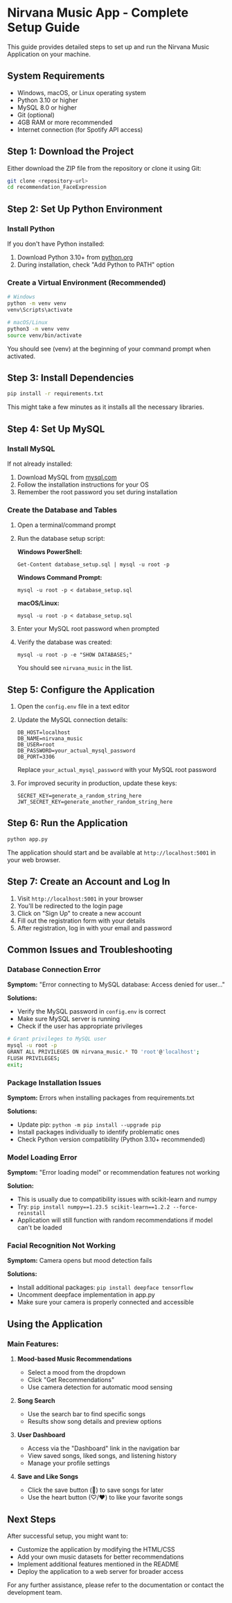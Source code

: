 # Nirvana Music App - Complete Setup Guide

This guide provides detailed steps to set up and run the Nirvana Music Application on your machine.

## System Requirements

- Windows, macOS, or Linux operating system
- Python 3.10 or higher
- MySQL 8.0 or higher
- Git (optional)
- 4GB RAM or more recommended
- Internet connection (for Spotify API access)

## Step 1: Download the Project

Either download the ZIP file from the repository or clone it using Git:

```bash
git clone <repository-url>
cd recommendation_FaceExpression
```

## Step 2: Set Up Python Environment

### Install Python

If you don't have Python installed:
1. Download Python 3.10+ from [python.org](https://www.python.org/downloads/)
2. During installation, check "Add Python to PATH" option

### Create a Virtual Environment (Recommended)

```bash
# Windows
python -m venv venv
venv\Scripts\activate

# macOS/Linux
python3 -m venv venv
source venv/bin/activate
```

You should see (venv) at the beginning of your command prompt when activated.

## Step 3: Install Dependencies

```bash
pip install -r requirements.txt
```

This might take a few minutes as it installs all the necessary libraries.

## Step 4: Set Up MySQL

### Install MySQL

If not already installed:
1. Download MySQL from [mysql.com](https://dev.mysql.com/downloads/mysql/)
2. Follow the installation instructions for your OS
3. Remember the root password you set during installation

### Create the Database and Tables

1. Open a terminal/command prompt
2. Run the database setup script:

   **Windows PowerShell:**
   ```
   Get-Content database_setup.sql | mysql -u root -p
   ```

   **Windows Command Prompt:**
   ```
   mysql -u root -p < database_setup.sql
   ```

   **macOS/Linux:**
   ```
   mysql -u root -p < database_setup.sql
   ```

3. Enter your MySQL root password when prompted
4. Verify the database was created:
   ```
   mysql -u root -p -e "SHOW DATABASES;"
   ```
   
   You should see `nirvana_music` in the list.

## Step 5: Configure the Application

1. Open the `config.env` file in a text editor
2. Update the MySQL connection details:
   ```
   DB_HOST=localhost
   DB_NAME=nirvana_music
   DB_USER=root
   DB_PASSWORD=your_actual_mysql_password
   DB_PORT=3306
   ```
   Replace `your_actual_mysql_password` with your MySQL root password

3. For improved security in production, update these keys:
   ```
   SECRET_KEY=generate_a_random_string_here
   JWT_SECRET_KEY=generate_another_random_string_here
   ```

## Step 6: Run the Application

```bash
python app.py
```

The application should start and be available at `http://localhost:5001` in your web browser.

## Step 7: Create an Account and Log In

1. Visit `http://localhost:5001` in your browser
2. You'll be redirected to the login page
3. Click on "Sign Up" to create a new account
4. Fill out the registration form with your details
5. After registration, log in with your email and password

## Common Issues and Troubleshooting

### Database Connection Error

**Symptom:** "Error connecting to MySQL database: Access denied for user..."

**Solutions:**
- Verify the MySQL password in `config.env` is correct
- Make sure MySQL server is running
- Check if the user has appropriate privileges

```bash
# Grant privileges to MySQL user
mysql -u root -p
GRANT ALL PRIVILEGES ON nirvana_music.* TO 'root'@'localhost';
FLUSH PRIVILEGES;
exit;
```

### Package Installation Issues

**Symptom:** Errors when installing packages from requirements.txt

**Solutions:**
- Update pip: `python -m pip install --upgrade pip`
- Install packages individually to identify problematic ones
- Check Python version compatibility (Python 3.10+ recommended)

### Model Loading Error

**Symptom:** "Error loading model" or recommendation features not working

**Solution:**
- This is usually due to compatibility issues with scikit-learn and numpy
- Try: `pip install numpy==1.23.5 scikit-learn==1.2.2 --force-reinstall`
- Application will still function with random recommendations if model can't be loaded

### Facial Recognition Not Working

**Symptom:** Camera opens but mood detection fails

**Solutions:**
- Install additional packages: `pip install deepface tensorflow`
- Uncomment deepface implementation in app.py
- Make sure your camera is properly connected and accessible

## Using the Application

### Main Features:

1. **Mood-based Music Recommendations**
   - Select a mood from the dropdown
   - Click "Get Recommendations"
   - Use camera detection for automatic mood sensing

2. **Song Search**
   - Use the search bar to find specific songs
   - Results show song details and preview options

3. **User Dashboard**
   - Access via the "Dashboard" link in the navigation bar
   - View saved songs, liked songs, and listening history
   - Manage your profile settings

4. **Save and Like Songs**
   - Click the save button (💾) to save songs for later
   - Use the heart button (♡/❤️) to like your favorite songs

## Next Steps

After successful setup, you might want to:
- Customize the application by modifying the HTML/CSS
- Add your own music datasets for better recommendations
- Implement additional features mentioned in the README
- Deploy the application to a web server for broader access

For any further assistance, please refer to the documentation or contact the development team. 